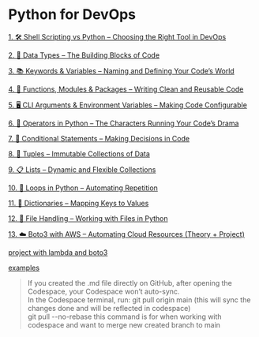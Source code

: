 # Python for DevOps

[1.     🛠️ Shell Scripting vs Python – Choosing the Right Tool in DevOps](https://github.com/SereneSyntax04/python-for-devops/blob/main/shellVSpython.md#-when-to-use-shell-scripting)

[2.     🧱 Data Types – The Building Blocks of Code](https://github.com/SereneSyntax04/python-for-devops/blob/main/datatypes.md)

[3.     📚 Keywords & Variables – Naming and Defining Your Code’s World](https://github.com/SereneSyntax04/python-for-devops/blob/main/keywordVar.md)

[4.     📝 Functions, Modules & Packages – Writing Clean and Reusable Code](https://github.com/SereneSyntax04/python-for-devops/blob/main/function.md)

[5.     🖥️ CLI Arguments & Environment Variables – Making Code Configurable](https://github.com/SereneSyntax04/python-for-devops/blob/main/args.md)

[6.     🧠 Operators in Python – The Characters Running Your Code’s Drama](https://github.com/SereneSyntax04/python-for-devops/tree/main/operator)

[7.     🔀 Conditional Statements – Making Decisions in Code](https://github.com/SereneSyntax04/python-for-devops/blob/main/Conditional.md)

[8.     🎯 Tuples – Immutable Collections of Data](https://github.com/SereneSyntax04/python-for-devops/blob/main/tuple.md) 

[9.     📋 Lists – Dynamic and Flexible Collections](https://github.com/SereneSyntax04/python-for-devops/blob/main/Lists.md)

[10.     🔁 Loops in Python – Automating Repetition](https://github.com/SereneSyntax04/python-for-devops/blob/main/loops.md)

[11.    📖 Dictionaries – Mapping Keys to Values](https://github.com/SereneSyntax04/python-for-devops/blob/main/dict.md)

[12.    📑 File Handling – Working with Files in Python](https://github.com/SereneSyntax04/python-for-devops/blob/main/file.md)

[13.    ☁️ Boto3 with AWS – Automating Cloud Resources (Theory + Project)](https://github.com/SereneSyntax04/python-for-devops/blob/main/boto3.md)

[project with lambda and boto3]()

[examples](https://github.com/SereneSyntax04/python-for-devops/tree/main/examples)

> If you created the .md file directly on GitHub, after opening the Codespace, your Codespace won’t auto-sync. <br>
> In the Codespace terminal, run: git pull origin main (this will sync the changes done and will be reflected in codespace) <br>
> git pull --no-rebase this command is for when working with codespace and want to merge new created branch to main 
